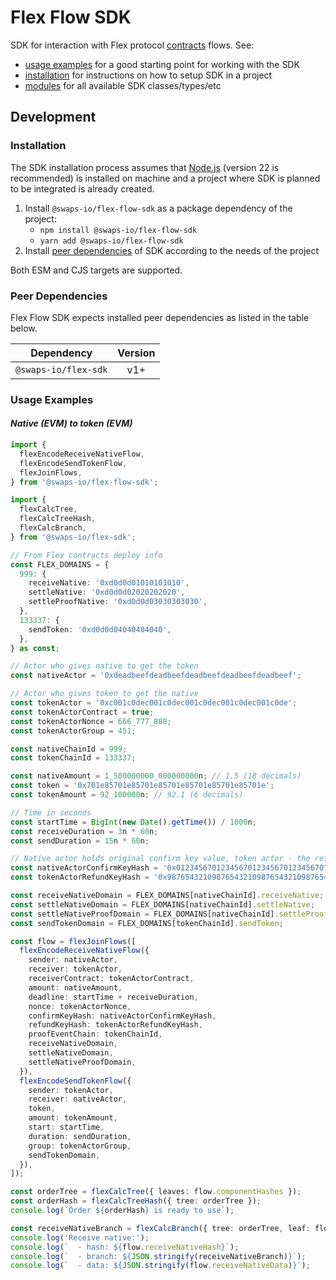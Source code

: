 # Flex Flow SDK

SDK for interaction with Flex protocol [contracts](https://github.com/swaps-io/flex-contracts) flows. See:

- [usage examples](#usage-examples) for a good starting point for working with the SDK
- [installation](#installation) for instructions on how to setup SDK in a project
- [modules](./modules.html) for all available SDK classes/types/etc

## Development

### Installation

The SDK installation process assumes that [Node.js](https://nodejs.org/en) (version 22 is recommended) is installed on
machine and a project where SDK is planned to be integrated is already created.

1. Install `@swaps-io/flex-flow-sdk` as a package dependency of the project:
   - `npm install @swaps-io/flex-flow-sdk`
   - `yarn add @swaps-io/flex-flow-sdk`
2. Install [peer dependencies](#peer-dependencies) of SDK according to the needs of the project

Both ESM and CJS targets are supported.

### Peer Dependencies

Flex Flow SDK expects installed peer dependencies as listed in the table below.

| Dependency           | Version |
| -------------------- |:-------:|
| `@swaps-io/flex-sdk` |  v1+    |

### Usage Examples

#### _Native (EVM) to token (EVM)_

```ts
import {
  flexEncodeReceiveNativeFlow,
  flexEncodeSendTokenFlow,
  flexJoinFlows,
} from '@swaps-io/flex-flow-sdk';

import {
  flexCalcTree,
  flexCalcTreeHash,
  flexCalcBranch,
} from '@swaps-io/flex-sdk';

// From Flex contracts deploy info
const FLEX_DOMAINS = {
  999: {
    receiveNative: '0xd0d0d01010101010',
    settleNative: '0xd0d0d02020202020',
    settleProofNative: '0xd0d0d03030303030',
  },
  133337: {
    sendToken: '0xd0d0d04040404040',
  },
} as const;

// Actor who gives native to get the token
const nativeActor = '0xdeadbeefdeadbeefdeadbeefdeadbeefdeadbeef';

// Actor who gives token to get the native
const tokenActor = '0xc001c0dec001c0dec001c0dec001c0dec001c0de';
const tokenActorContract = true;
const tokenActorNonce = 666_777_888;
const tokenActorGroup = 451;

const nativeChainId = 999;
const tokenChainId = 133337;

const nativeAmount = 1_500000000_000000000n; // 1.5 (18 decimals)
const token = '0x701e85701e85701e85701e85701e85701e85701e';
const tokenAmount = 92_100000n; // 92.1 (6 decimals)

// Time in seconds
const startTime = BigInt(new Date().getTime()) / 1000n;
const receiveDuration = 3n * 60n;
const sendDuration = 15n * 60n;

// Native actor holds original confirm key value, token actor - the refund one
const nativeActorConfirmKeyHash = '0x0123456701234567012345670123456701234567012345670123456701234567';
const tokenActorRefundKeyHash = '0x9876543210987654321098765432109876543210987654321098765432109876';

const receiveNativeDomain = FLEX_DOMAINS[nativeChainId].receiveNative;
const settleNativeDomain = FLEX_DOMAINS[nativeChainId].settleNative;
const settleNativeProofDomain = FLEX_DOMAINS[nativeChainId].settleProofNative;
const sendTokenDomain = FLEX_DOMAINS[tokenChainId].sendToken;

const flow = flexJoinFlows([
  flexEncodeReceiveNativeFlow({
    sender: nativeActor,
    receiver: tokenActor,
    receiverContract: tokenActorContract,
    amount: nativeAmount,
    deadline: startTime + receiveDuration,
    nonce: tokenActorNonce,
    confirmKeyHash: nativeActorConfirmKeyHash,
    refundKeyHash: tokenActorRefundKeyHash,
    proofEventChain: tokenChainId,
    receiveNativeDomain,
    settleNativeDomain,
    settleNativeProofDomain,
  }),
  flexEncodeSendTokenFlow({
    sender: tokenActor,
    receiver: nativeActor,
    token,
    amount: tokenAmount,
    start: startTime,
    duration: sendDuration,
    group: tokenActorGroup,
    sendTokenDomain,
  }),
]);

const orderTree = flexCalcTree({ leaves: flow.componentHashes });
const orderHash = flexCalcTreeHash({ tree: orderTree });
console.log(`Order ${orderHash} is ready to use`);

const receiveNativeBranch = flexCalcBranch({ tree: orderTree, leaf: flow.receiveNativeHash });
console.log('Receive native:');
console.log(`  - hash: ${flow.receiveNativeHash}`);
console.log(`  - branch: ${JSON.stringify(receiveNativeBranch)}`);
console.log(`  - data: ${JSON.stringify(flow.receiveNativeData)}`);
```

